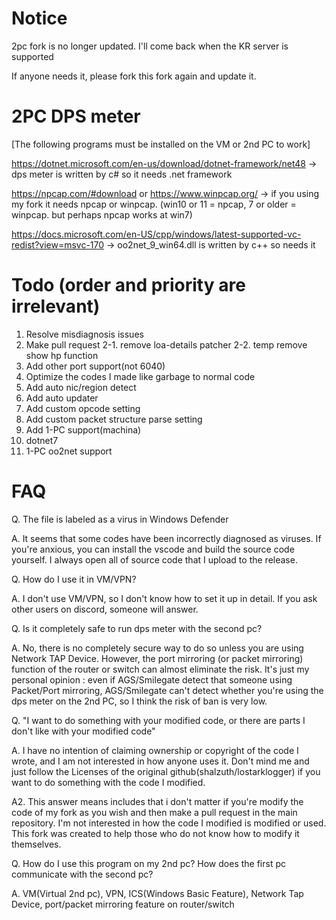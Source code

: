 # Notice
2pc fork is no longer updated. I'll come back when the KR server is supported

If anyone needs it, please fork this fork again and update it.

# 2PC DPS meter
[The following programs must be installed on the VM or 2nd PC to work]

https://dotnet.microsoft.com/en-us/download/dotnet-framework/net48
-> dps meter is written by c# so it needs .net framework

https://npcap.com/#download or https://www.winpcap.org/
-> if you using my fork it needs npcap or winpcap. (win10 or 11 = npcap, 7 or older = winpcap. but perhaps npcap works at win7)

https://docs.microsoft.com/en-US/cpp/windows/latest-supported-vc-redist?view=msvc-170
-> oo2net_9_win64.dll is written by c++ so needs it

# Todo (order and priority are irrelevant)
1. Resolve misdiagnosis issues
2. Make pull request
2-1. remove loa-details patcher
2-2. temp remove show hp function
3. Add other port support(not 6040)
4. Optimize the codes I made like garbage to normal code
5. Add auto nic/region detect
6. Add auto updater
7. Add custom opcode setting
8. Add custom packet structure parse setting
9. Add 1-PC support(machina)
10. dotnet7
13. 1-PC oo2net support

# FAQ
Q. The file is labeled as a virus in Windows Defender

A. It seems that some codes have been incorrectly diagnosed as viruses. If you're anxious, you can install the vscode and build the source code yourself. I always open all of source code that I upload to the release.

Q. How do I use it in VM/VPN?

A. I don't use VM/VPN, so I don't know how to set it up in detail. If you ask other users on discord, someone will answer.

Q. Is it completely safe to run dps meter with the second pc?

A. No, there is no completely secure way to do so unless you are using Network TAP Device. However, the port mirroring (or packet mirroring) function of the router or switch can almost eliminate the risk.
It's just my personal opinion : even if AGS/Smilegate detect that someone using Packet/Port mirroring, AGS/Smilegate can't detect whether you're using the dps meter on the 2nd PC, so I think the risk of ban is very low.

Q. "I want to do something with your modified code, or there are parts I don't like with your modified code"

A. I have no intention of claiming ownership or copyright of the code I wrote, and I am not interested in how anyone uses it. Don't mind me and just follow the Licenses of the original github(shalzuth/lostarklogger) if you want to do something with the code I modified.

A2. This answer means includes that i don't matter if you're modify the code of my fork as you wish and then make a pull request in the main repository.
I'm not interested in how the code I modified is modified or used. This fork was created to help those who do not know how to modify it themselves.

Q. How do I use this program on my 2nd pc? How does the first pc communicate with the second pc?

A. VM(Virtual 2nd pc), VPN, ICS(Windows Basic Feature), Network Tap Device, port/packet mirroring feature on router/switch
